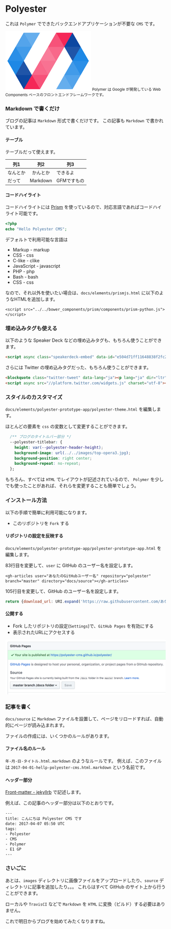 # Polyester

これは `Polymer` でできたバックエンドアプリケーションが不要な `CMS` です。

![](docs/images/polymer-logo.png)
<small>Polymer は Google が開発している Web Components ベースのフロントエンドフレームワークです。</small>

### Markdown で書くだけ

ブログの記事は `Markdown` 形式で書くだけです。
この記事も `Markdown` で書かれています。

#### テーブル

テーブルだって使えます。

| 列1        | 列2          | 列3                 |
| ---------- |:------------:| ------------------- |
| なんとか   | かんとか     | できるよ            |
| だって     | Markdown     | GFMですもの         |

#### コードハイライト

コードハイライトには [Prism](http://prismjs.com/) を使っているので、対応言語であればコードハイライト可能です。

```php
<?php
echo "Hello Polyester CMS";
```

デフォルトで利用可能な言語は

* Markup - markup
* CSS - css
* C-like - clike
* JavaScript - javascript
* PHP - php
* Bash - bash
* CSS - css

なので、それ以外を使いたい場合は、`docs/elements/prismjs.html` に以下のようなHTMLを追加します。

```markup
<script src="../../bower_components/prism/components/prism-python.js"></script>
```

### 埋め込みタグも使える

以下のような Speaker Deck などの埋め込みタグも、もちろん使うことができます。

```html
<script async class="speakerdeck-embed" data-id="e504d71ff11648838f2fc27571719b8d" data-ratio="1.33333333333333" src="//speakerdeck.com/assets/embed.js"></script>
```

さらには Twitter の埋め込みタグだった、もちろん使うことができます。

```html
<blockquote class="twitter-tweet" data-lang="ja"><p lang="ja" dir="ltr">お花見ランチ (@ 新宿中央公園 in 新宿区, 東京都) <a href="https://t.co/3iPwz5voxN">https://t.co/3iPwz5voxN</a> <a href="https://t.co/Awg3HhGwz4">pic.twitter.com/Awg3HhGwz4</a></p>&mdash; しずひこ (@sizuhiko) <a href="https://twitter.com/sizuhiko/status/849841160558456832">2017年4月6日</a></blockquote>
<script async src="//platform.twitter.com/widgets.js" charset="utf-8"></script>
```

### スタイルのカスタマイズ

`docs/elements/polyester-prototype-app/polyester-theme.html` を編集します。

ほとんどの要素を `css` の変数として変更することができます。

```css
  /** ブログのタイトルバー部分 */
  --polyester-titlebar: {
    height: var(--polyester-header-height);
    background-image: url(../../images/top-opera3.jpg);
    background-position: right center;
    background-repeat: no-repeat;
  };
```

もちろん、すべては `HTML` でレイアウトが記述されているので、 `Polymer` を少しでも使ったことがあれば、それらを変更することも簡単でしょう。

### インストール方法

以下の手順で簡単に利用可能になります。

* このリポジトリを `Fork` する

#### リポジトリの設定を反映する

`docs/elements/polyester-prototype-app/polyester-prototype-app.html` を編集します。

83行目を変更して、`user` に GitHub のユーザー名を設定します。

```markup
<gh-articles user="あなたのGitHubユーザー名" repository="polyester" branch="master" directory="docs/source"></gh-articles>
```

105行目を変更して、GitHub のユーザー名を設定します。

```javascript
return {download_url: URI.expand('https://raw.githubusercontent.com/あなたのGitHubユーザー名/polyester/master/docs/source/{year}-{month}-{day}-{slug}.html.markdown', this.query)};
```

#### 公開する

* Fork したリポジトリの設定(`Settings`)で、`GitHub Pages` を有効にする
* 表示されたURLにアクセスする

![](docs/images/gh-page-setting.png)

### 記事を書く

`docs/source` に `Markdown` ファイルを設置して、ページをリロードすれば、自動的にページが読み込まれます。

ファイルの作成には、いくつかのルールがあります。

#### ファイル名のルール

`年-月-日-タイトル.html.markdown` のようなルールです。
例えば、このファイルは `2017-04-01-hellp-polyester-cms.html.markdown` という名前です。

#### ヘッダー部分

[Front-matter - jekyllrb](http://jekyllrb.com/docs/frontmatter/) で記述します。

例えば、この記事のヘッダー部分は以下のとおりです。

```
---
title: こんにちは Polyester CMS です
date: 2017-04-07 05:50 UTC
tags:
- Polyester
- CMS
- Polymer
- E1 GP
---
```

### さいごに

あとは、`images` ディレクトリに画像ファイルをアップロードしたり、`source` ディレクトリに記事を追加したり。。。
これらはすべて GitHub のサイト上から行うことができます。

ローカルや `TravisCI` などで `Markdown` を `HTML` に変換（ビルド）する必要はありません。

これで明日からブログを始めてみたくなりますね。